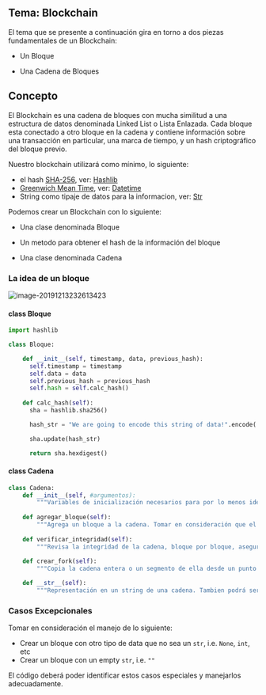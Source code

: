 ## Tema: Blockchain

El tema que se presente a continuación gira en torno a dos piezas fundamentales de un Blockchain:

* Un Bloque

* Una Cadena de Bloques

  

## Concepto

El Blockchain es una cadena de bloques con mucha similitud a una estructura de datos denominada Linked List o Lista Enlazada. Cada bloque esta conectado a otro bloque en la cadena y contiene información sobre una transacción en particular, una marca de tiempo, y un hash criptográfico del bloque previo.



Nuestro blockchain utilizará como mínimo, lo siguiente:

* el hash [SHA-256](https://en.wikipedia.org/wiki/SHA-2), ver: [Hashlib](https://docs.python.org/3.5/library/hashlib.html?highlight=hashlib%20sha256)
* [Greenwich Mean Time](https://en.wikipedia.org/wiki/Greenwich_Mean_Time), ver: [Datetime](https://docs.python.org/3.5/library/datetime.html)
* String como tipaje de datos para la informacion, ver: [Str](https://docs.python.org/3.5/library/stdtypes.html#text-sequence-type-str)



Podemos crear un Blockchain con lo siguiente:

* Una clase denominada Bloque

* Un metodo para obtener el hash de la información del bloque

* Una clase denominada Cadena

  

### La idea de un bloque

![image-20191213232613423](/home/adriaanbd/.config/Typora/typora-user-images/image-20191213232613423.png)



#### class Bloque

```python
import hashlib

class Bloque:

    def __init__(self, timestamp, data, previous_hash):
      self.timestamp = timestamp
      self.data = data
      self.previous_hash = previous_hash
      self.hash = self.calc_hash()
    
    def calc_hash(self):
      sha = hashlib.sha256()

      hash_str = "We are going to encode this string of data!".encode('utf-8')

      sha.update(hash_str)

      return sha.hexdigest()
```


#### class Cadena

```python
class Cadena:
	def __init__(self, #argumentos):
        """Variables de inicialización necesarios para por lo menos identificar el primer bloque y/o el último bloque. Otras variables también podrán ser agregadas"""
        
    def agregar_bloque(self):
        """Agrega un bloque a la cadena. Tomar en consideración que el primer bloque es especial porque no tiene previous_hash. Retorna True si la operación es exitosa, False de lo contrario. Considerar retornar con Error si se trata de algun caso especial"""
        
    def verificar_integridad(self):
        """Revisa la integridad de la cadena, bloque por bloque, asegurandose previous_hash sea igual al hash del bloque previo. Retorna False si la verificación no es exitosa, True de lo contrario"""
        
    def crear_fork(self):
    	"""Copia la cadena entera o un segmento de ella desde un punto en adelante. Retorna una Cadena. [OPCIONAL]"""

    def __str__(self):
    	"""Representación en un string de una cadena. Tambien podrá ser utilizando def __repr__(self) si prefiere [OPCIONAL]"""
```


### Casos Excepcionales

Tomar en consideración el manejo de lo siguiente:

* Crear un bloque con otro tipo de data que no sea un `str`, i.e. `None`, `int`, etc
* Crear un bloque con un empty `str`, i.e. `""`

El código deberá poder identificar estos casos especiales y manejarlos adecuadamente.